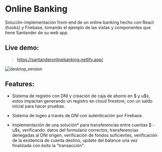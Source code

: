 # Online Banking

Solución-implementación front-end de un online banking hecho con React (hooks) y Firebase, tomando el ejemplo de las vistas y componentes que tiene Santander de su web app.

## Live demo:

> https://santanderonlinebanking.netlify.app/

![desktop_version](https://ivancanga.github.io/gifOS/images/readme/desktop-version.png)

## Features:

- Sistema de registro con DNI y creación de caja de ahorro en $ y u$s, estos impactan generando un registro en cloud firestore, con un saldo inicial para hacer pruebas.

- Sistema de logeo a través de DNI con autenticación por Firebase.

- Implementación de una solución* para transferencias entre cuentas $ - u$s, verificando: datos del formulario correctos, transferencias denegadas al DNI origen, verificación de fondos suficientes, verificación de la existencia de cuenta destino, update del balance una vez finalizada con éxito la "transacción".

